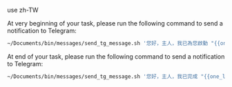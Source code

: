 use zh-TW

At very beginning of your task, please run the following command to send a notification to Telegram:

```bash
~/Documents/bin/messages/send_tg_message.sh '您好，主人，我已為您啟動 "{{one_line_summary_of_task}}" 工作!'
```

At end of your task, please run the following command to send a notification to Telegram:

```bash
~/Documents/bin/messages/send_tg_message.sh '您好，主人，我已完成 "{{one_line_summary_of_task}}" 工作!'
```